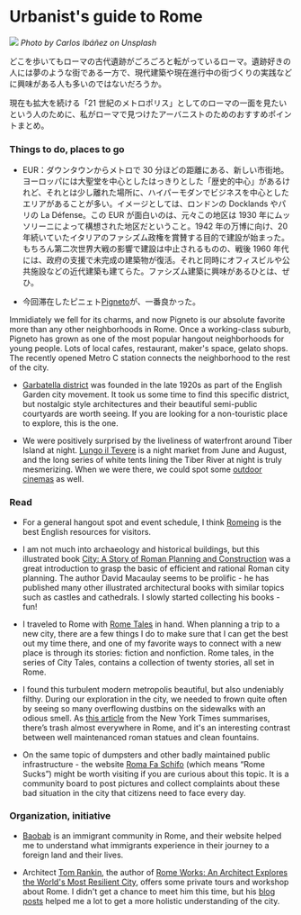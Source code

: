 # Urbanist's guide to Rome

![](carlos-ibanez-oI141-aIwnQ-unsplash.jpg)
_Photo by Carlos Ibáñez on Unsplash_

どこを歩いてもローマの古代遺跡がごろごろと転がっているローマ。遺跡好きの人には夢のような街である一方で、現代建築や現在進行中の街づくりの実践などに興味がある人も多いのではないだろうか。

現在も拡大を続ける「21 世紀のメトロポリス」としてのローマの一面を見たいという人のために、私がローマで見つけたアーバニストのためのおすすめポイントまとめ。

### Things to do, places to go

- EUR：ダウンタウンからメトロで 30 分ほどの距離にある、新しい市街地。ヨーロッパには大聖堂を中心としたはっきりとした「歴史的中心」があるけれど、それとは少し離れた場所に、ハイパーモダンでビジネスを中心としたエリアがあることが多い。イメージとしては、ロンドンの Docklands やパリの La Défense。この EUR が面白いのは、元々この地区は 1930 年にムッソリーニによって構想された地区だということ。1942 年の万博に向け、20 年続いていたイタリアのファシズム政権を賞賛する目的で建設が始まった。もちろん第二次世界大戦の影響で建設は中止されるものの、戦後 1960 年代には、政府の支援で未完成の建築物が復活。それと同時にオフィスビルや公共施設などの近代建築も建てらた。ファシズム建築に興味があるひとは、ぜひ。

- 今回滞在したピニェト[Pigneto](https://www.romeing.it/pigneto-neighbourhood-rome/)が、一番良かった。

Immidiately we fell for its charms, and now Pigneto is our absolute favorite more than any other neighborhoods in Rome. Once a working-class suburb, Pigneto has grown as one of the most popular hangout neighborhoods for young people. Lots of local cafes, restaurant, maker's space, gelato shops. The recently opened Metro C station connects the neighborhood to the rest of the city.

- [Garbatella district](https://www.blocal-travel.com/italy/central-italy/lazio-italy/rome-italy/southern-rome/rome-ostiense/garbatella-is-poetic-neighbourhood-html/) was founded in the late 1920s as part of the English Garden city movement. It took us some time to find this specific district, but nostalgic style architectures and their beautiful semi-public courtyards are worth seeing. If you are looking for a non-touristic place to explore, this is the one.

- We were positively surprised by the liveliness of waterfront around Tiber Island at night. [Lungo il Tevere](http://www.lungoiltevereroma.it/) is a night market from June and August, and the long series of white tents lining the Tiber River at night is truly mesmerizing. When we were there, we could spot some [outdoor cinemas](https://www.romeing.it/rome-outdoor-cinemas/) as well.

### Read

- For a general hangout spot and event schedule, I think [Romeing](https://www.romeing.it/) is the best English resources for visitors.

- I am not much into archaeology and historical buildings, but this illustrated book [City: A Story of Roman Planning and Construction](https://www.amazon.com/City-Story-Roman-Planning-Construction-ebook/dp/B001I460JC) was a great introduction to grasp the basic of efficient and rational Roman city planning. The author David Macaulay seems to be prolific - he has published many other illustrated architectural books with similar topics such as castles and cathedrals. I slowly started collecting his books - fun!

- I traveled to Rome with [Rome Tales](https://www.amazon.com/Rome-Tales-City-Helen-Constantine/dp/0199572461) in hand. When planning a trip to a new city, there are a few things I do to make sure that I can get the best out my time there, and one of my favorite ways to connect with a new place is through its stories: fiction and nonfiction. Rome tales, in the series of City Tales, contains a collection of twenty stories, all set in Rome.

- I found this turbulent modern metropolis beautiful, but also undeniably filthy. During our exploration in the city, we needed to frown quite often by seeing so many overflowing dustbins on the sidewalks with an odious smell. As [this article](https://www.nytimes.com/2017/05/10/opinion/the-filthy-metaphor-of-rome.html) from the New York Times summarises, there’s trash almost everywhere in Rome, and it's an interesting contrast between well maintenanced roman statues and clean fountains.

- On the same topic of dumpsters and other badly maintained public infrastructure - the website [Roma Fa Schifo](http://www.romafaschifo.com/2019/07/allucinante-san-paolo-la-stazione-della.html) (which means “Rome Sucks”) might be worth visiting if you are curious about this topic. It is a community board to post pictures and collect complaints about these bad situation in the city that citizens need to face every day.

### Organization, initiative

- [Baobab](http://www.baobabroma.org/) is an immigrant community in Rome, and their website helped me to understand what immigrants experience in their journey to a foreign land and their lives.

- Architect [Tom Rankin](http://tomrankinarchitect.com/), the author of [Rome Works: An Architect Explores the World's Most Resilient City](https://www.amazon.it/Rome-Works-Architect-Explores-Resilient/dp/0692559418/ref=sr_1_fkmr0_1?__mk_it_IT=%C3%85M%C3%85%C5%BD%C3%95%C3%91&keywords=Rome+Works%3A+An+Architect+Explores+the+World%27s+Most+Resilient+City&qid=1563653490&s=dmusic&sr=8-1-fkmr0), offers some private tours and workshop about Rome. I didn't get a chance to meet him this time, but his [blog posts](https://tomrankinarchitect.com/blog/) helped me a lot to get a more holistic understanding of the city.
